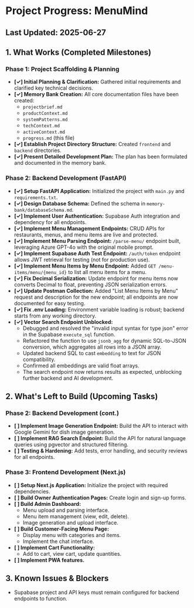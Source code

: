 # Project Progress: MenuMind

## Last Updated: 2025-06-27

## 1. What Works (Completed Milestones)

### Phase 1: Project Scaffolding & Planning
-   **[✓] Initial Planning & Clarification:** Gathered initial requirements and clarified key technical decisions.
-   **[✓] Memory Bank Creation:** All core documentation files have been created:
    -   `projectbrief.md`
    -   `productContext.md`
    -   `systemPatterns.md`
    -   `techContext.md`
    -   `activeContext.md`
    -   `progress.md` (this file)
-   **[✓] Establish Project Directory Structure:** Created `frontend` and `backend` directories.
-   **[✓] Present Detailed Development Plan:** The plan has been formulated and documented in the memory bank.

### Phase 2: Backend Development (FastAPI)
-   **[✓] Setup FastAPI Application:** Initialized the project with `main.py` and `requirements.txt`.
-   **[✓] Design Database Schema:** Defined the schema in `memory-bank/databaseSchema.md`.
-   **[✓] Implement User Authentication:** Supabase Auth integration and dependency for all endpoints.
-   **[✓] Implement Menu Management Endpoints:** CRUD APIs for restaurants, menus, and menu items are live and protected.
-   **[✓] Implement Menu Parsing Endpoint:** `/parse-menu/` endpoint built, leveraging Azure GPT-4o with the original mobile prompt.
-   **[✓] Implement Supabase Auth Test Endpoint:** `/auth/token` endpoint allows JWT retrieval for testing (not for production use).
-   **[✓] Implement Menu Items by Menu Endpoint:** Added `GET /menu-items/menu/{menu_id}` to list all menu items for a menu.
-   **[✓] Fix Decimal Serialization:** Update endpoint for menu items now converts Decimal to float, preventing JSON serialization errors.
-   **[✓] Update Postman Collection:** Added "List Menu Items by Menu" request and description for the new endpoint; all endpoints are now documented for easy testing.
-   **[✓] Fix .env Loading:** Environment variable loading is robust; backend starts from any working directory.
-   **[✓] Vector Search Endpoint Unblocked:**  
    -   Debugged and resolved the "invalid input syntax for type json" error in the Supabase `execute_sql` function.
    -   Refactored the function to use `jsonb_agg` for dynamic SQL-to-JSON conversion, which aggregates all rows into a JSON array.
    -   Updated backend SQL to cast `embedding` to text for JSON compatibility.
    -   Confirmed all embeddings are valid float arrays.
    -   The search endpoint now returns results as expected, unblocking further backend and AI development.

## 2. What's Left to Build (Upcoming Tasks)

### Phase 2: Backend Development (cont.)
-   **[ ] Implement Image Generation Endpoint:** Build the API to interact with Google Gemini for dish image generation.
-   **[ ] Implement RAG Search Endpoint:** Build the API for natural language queries using pgvector and structured filtering.
-   **[ ] Testing & Hardening:** Add tests, error handling, and security reviews for all endpoints.

### Phase 3: Frontend Development (Next.js)
-   **[ ] Setup Next.js Application:** Initialize the project with required dependencies.
-   **[ ] Build Owner Authentication Pages:** Create login and sign-up forms.
-   **[ ] Build Admin Dashboard:**
    -   Menu upload and parsing interface.
    -   Menu item management (view, edit, delete).
    -   Image generation and upload interface.
-   **[ ] Build Customer-Facing Menu Page:**
    -   Display menu with categories and items.
    -   Implement the chat interface.
-   **[ ] Implement Cart Functionality:**
    -   Add to cart, view cart, update quantities.
-   **[ ] Implement PWA features.**

## 3. Known Issues & Blockers

-   Supabase project and API keys must remain configured for backend endpoints to function.
